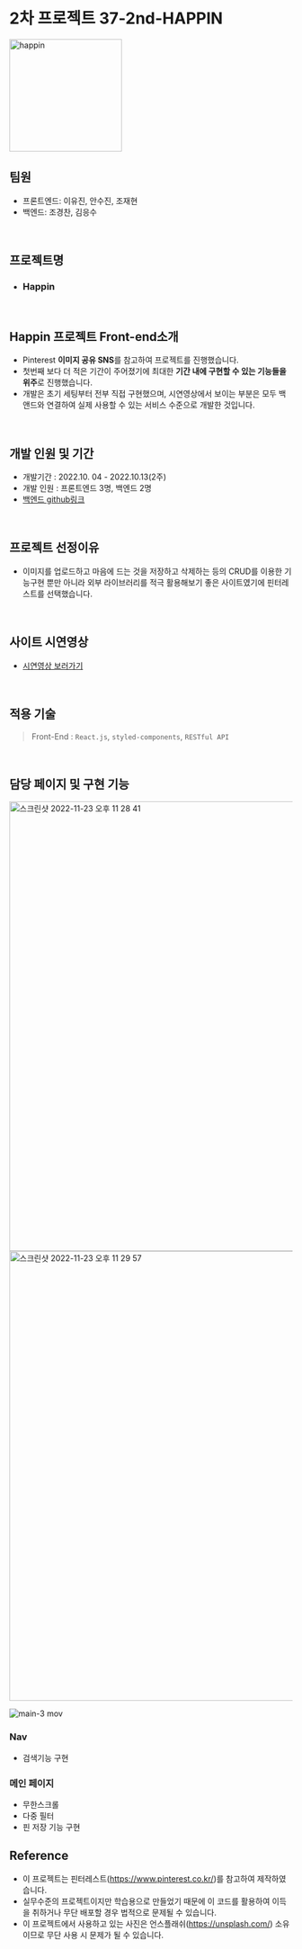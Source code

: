 # 2차 프로젝트 37-2nd-HAPPIN
<img src="https://user-images.githubusercontent.com/67556491/196029607-e09eb2dc-80c7-404b-99f1-03f4cebf54ae.jpeg" alt="happin" width="200" height="200"/>


## 팀원

- 프론트엔드: 이유진, 안수진, 조재현 
- 백엔드: 조경찬, 김응수 

<br>

## 프로젝트명

- ### Happin

<br>

## Happin **프로젝트 Front-end소개**

- Pinterest **이미지 공유 SNS**를 참고하여 프로젝트를 진행했습니다.
- 첫번째 보다 더 적은 기간이 주어졌기에 최대한 **기간 내에 구현할 수 있는 기능들을 위주**로 진행했습니다.
- 개발은 초기 세팅부터 전부 직접 구현했으며, 시연영상에서 보이는 부분은 모두 백앤드와 연결하여 실제 사용할 수 있는 서비스 수준으로 개발한 것입니다.

<br>

## **개발 인원 및 기간**

- 개발기간 : 2022.10. 04 - 2022.10.13(2주)
- 개발 인원 : 프론트엔드 3명, 백엔드 2명
- [백엔드 github링크](https://github.com/wecode-bootcamp-korea/37-2nd-happin-backend)

<br>

## **프로젝트 선정이유**

- 이미지를 업로드하고 마음에 드는 것을 저장하고 삭제하는 등의 CRUD를 이용한 기능구현 뿐만 아니라 외부 라이브러리를 적극 활용해보기 좋은 사이트였기에 핀터레스트를 선택했습니다.

<br>

## 사이트 시연영상
- [시연영상 보러가기](https://youtu.be/MCibh9Fkcoo)

<br>

## **적용 기술**

> Front-End : `React.js`, `styled-components`, `RESTful API`

<br>

## **담당 페이지 및 구현 기능**
<img width="800" alt="스크린샷 2022-11-23 오후 11 28 41" src="https://user-images.githubusercontent.com/67556491/203585231-5a1220ce-baa1-43bb-b49c-11f88db292ed.png">
<img width="800" alt="스크린샷 2022-11-23 오후 11 29 57" src="https://user-images.githubusercontent.com/67556491/203585259-14709c75-ec17-4dba-b975-1af63a254008.png">

![main-3 mov](https://user-images.githubusercontent.com/67556491/203585437-b67de352-690e-4901-8ba4-77c3fcf78f63.gif)


### Nav
- 검색기능 구현

### 메인 페이지
- 무한스크롤 
- 다중 필터
- 핀 저장 기능 구현 



## **Reference**

- 이 프로젝트는 핀터레스트(https://www.pinterest.co.kr/)를 참고하여 제작하였습니다.
- 실무수준의 프로젝트이지만 학습용으로 만들었기 때문에 이 코드를 활용하여 이득을 취하거나 무단 배포할 경우 법적으로 문제될 수 있습니다.
- 이 프로젝트에서 사용하고 있는 사진은 언스플래쉬(https://unsplash.com/) 소유이므로 무단 사용 시 문제가 될 수 있습니다.



